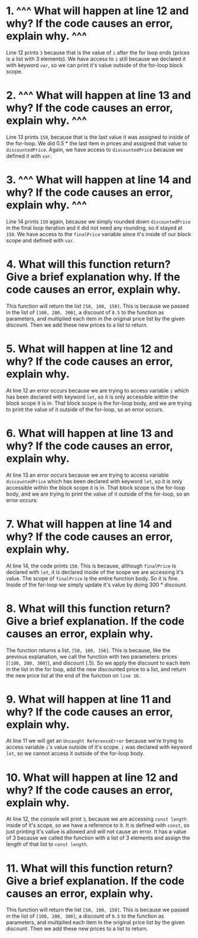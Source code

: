 # 1. ^^^ What will happen at line 12 and why? If the code causes an error, explain why. ^^^

Line 12 prints `3` because that is the value of `i` after the for loop ends (prices is a list with 3 elements). We have access to `i` still because we declared it with keyword `var`, so we can print it's value outside of the for-loop block scope.

# 2. ^^^ What will happen at line 13 and why? If the code causes an error, explain why. ^^^

Line 13 prints `150`, because that is the last value it was assigned to inside of the for-loop. We did 0.5 * the last item in prices and assigned that value to `discountedPrice`. Again, we have access to `discountedPrice` because we defined it with `var`.

# 3. ^^^ What will happen at line 14 and why? If the code causes an error, explain why. ^^^

Line 14 prints `150` again, because we simply rounded down `discountedPrice` in the final loop iteration and it did not need any rounding, so it stayed at `150`. We have access to the `finalPrice` variable since it's inside of our block scope and defined with `var`.

# 4. What will this function return? Give a brief explanation why. If the code causes an error, explain why.

This function will return the list `[50, 100, 150]`. This is because we passed in the list of `[100, 200, 300]`, a discount of `0.5` to the function as parameters, and multiplied each item in the original price list by the given discount. Then we add these new prices to a list to return.

# 5. What will happen at line 12 and why?  If the code causes an error, explain why. 

At line 12 an error occurs because we are trying to access variable `i` which has been declared with keyword `let`, so it is only accessible within the block scope it is in. That block scope is the for-loop body, and we are trying to print the value of it outside of the for-loop, so an error occurs.

# 6. What will happen at line 13 and why? If the code causes an error, explain why.

At line 13 an error occurs because we are trying to access variable `discountedPrice` which has been declared with keyword `let`, so it is only accessible within the block scope it is in. That block scope is the for-loop body, and we are trying to print the value of it outside of the for-loop, so an error occurs.

# 7. What will happen at line 14 and why? If the code causes an error, explain why.

At line 14, the code prints `150`. This is because, although `finalPrice` is declared with `let`, it is declared inside of the scope we are accessing it's value. The scope of `finalPrice` is the entire function body. So it is fine. Inside of the for-loop we simply update it's value by doing 300 * discount.

# 8. What will this function return? Give a brief explanation. If the code causes an error, explain why.

The function returns a list, `[50, 100, 150]`. This is because, like the previous explanation, we call the function with two parameters: prices (`[100, 200, 300]`), and discount (.5). So we apply the discount to each item in the list in the for loop, add the new discounted price to a list, and return the new price list at the end of the function on `line 16`.

# 9. What will happen at line 11 and why? If the code causes an error, explain why.

At line 11 we will get an `Uncaught ReferenceError` because we're trying to access variable `i`'s value outside of it's scope. `i` was declared with keyword `let`, so we cannot access it outside of the for-loop body.

# 10. What will happen at line 12 and why? If the code causes an error, explain why. 

At line 12, the console will print `3`, because we are accessing `const length` inside of it's scope, so we have a reference to it. It is defined with `const`, so just printing it's vallue is allowed and will not cause an error. It has a value of 3 because we called the function with a list of 3 elements and assign the length of that list to `const length`.

# 11. What will this function return? Give a brief explanation. If the code causes an error, explain why. 

This function will return the list `[50, 100, 150]`. This is because we passed in the list of `[100, 200, 300]`, a discount of `0.5` to the function as parameters, and multiplied each item in the original price list by the given discount. Then we add these new prices to a list to return.





